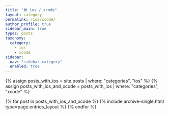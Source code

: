 ```yaml
---
title: "🛠️ ios / xcode"
layout: category
permalink: /ios/xcode/
author_profile: true
sidebar_main: true
types: posts
taxonomy:
  category:
    - ios
    - xcode
sidebar:
  nav: "sidebar-category"
  enabled: true
---
```


{% assign posts_with_ios = site.posts | where: "categories", "ios" %}
{% assign posts_with_ios_and_xcode = posts_with_ios | where: "categories", "xcode" %}

{% for post in posts_with_ios_and_xcode %}
  {% include archive-single.html type=page.entries_layout %}
{% endfor %}